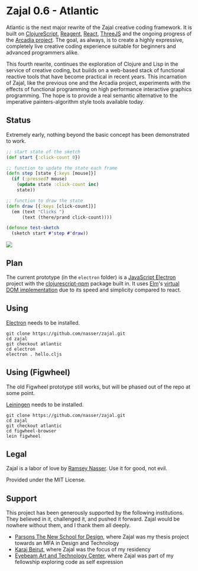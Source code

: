 Zajal 0.6 - Atlantic
====================
Atlantic is the next major rewrite of the Zajal creative coding framework. It is built on [ClojureScript](http://clojurescript.org), [Reagent](https://reagent-project.github.io/), [React](https://facebook.github.io/react/), [ThreeJS](https://threejs.org/) and the ongoing progress of the [Arcadia project](https://github.com/arcadia-unity/arcadia). The goal, as always, is to create a highly expressive, completely live creative coding experience suitable for beginners and advanced programmers alike.

This fourth rewrite, continues the exploration of Clojure and Lisp in the service of creative coding, but builds on a web-based stack of functional reactive tools that have become practical in recent years. This incarnation of Zajal, like the previous one and the Arcadia project, experiments with the effects of functional programming on high performance interactive graphics programming. The hope is to provide a real semantic alternative to the imperative painters-algorithm style tools available today.

Status
------
Extremely early, nothing beyond the basic concept has been demonstrated to work. 

```clojure
;; start state of the sketch
(def start {:click-count 0})

;; function to update the state each frame
(defn step [state {:keys [mouse]}]
  (if (:pressed? mouse)
    (update state :click-count inc)
    state))

;; function to draw the state
(defn draw [{:keys [click-count]}]
  (em (text "Clicks ")
      (text (there/prand click-count))))

(defonce test-sketch
  (sketch start #'step #'draw))
```

![](http://i.imgur.com/4XRGXyh.png)


Plan
----
The current prototype (in the `electron` folder) is a [JavaScript Electron](http://electron.atom.io/) project with the [clojurescript-npm](https://github.com/nasser/clojurescript-npm) package built in. It uses [Elm](http://elm-lang.org/)'s [virtual DOM implementation](https://github.com/elm-lang/virtual-dom) due to its speed and simplicity compared to react.

Using
-----
[Electron](http://electron.atom.io/) needs to be installed.

    git clone https://github.com/nasser/zajal.git
    cd zajal
    git checkout atlantic
    cd electron
    electron . hello.cljs


Using (Figwheel)
----------------
The old Figwheel prototype still works, but will be phased out of the repo at some point.

[Leiningen](http://leiningen.org/) needs to be installed.

    git clone https://github.com/nasser/zajal.git
    cd zajal
    git checkout atlantic
    cd figwheel-browser
    lein figwheel

Legal
-----
Zajal is a labor of love by [Ramsey Nasser](http://nas.sr/). Use it for good, not evil.

Provided under the MIT License.

Support
-------
This project has been generously supported by the following institutions. They believed in it, challenged it, and pushed it forward. Zajal would be nowhere without them, and I thank them all deeply.

- [Parsons The New School for Design](http://amt.parsons.edu/), where Zajal was my thesis project towards an MFA in Design and Technology
- [Karaj Beirut](http://www.karajbeirut.org/), where Zajal was the focus of my residency
- [Eyebeam Art and Technology Center](http://eyebeam.org/), where Zajal was part of my fellowship exploring code as self expression